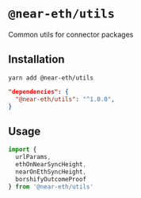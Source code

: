 `@near-eth/utils`
=================
Common utils for connector packages

Installation
------------

```shell
yarn add @near-eth/utils
```

```json
"dependencies": {
  "@near-eth/utils": "^1.0.0",
}
```

Usage
-----
```js
import {
  urlParams,
  ethOnNearSyncHeight,
  nearOnEthSyncHeight,
  borshifyOutcomeProof
} from '@near-eth/utils'
```